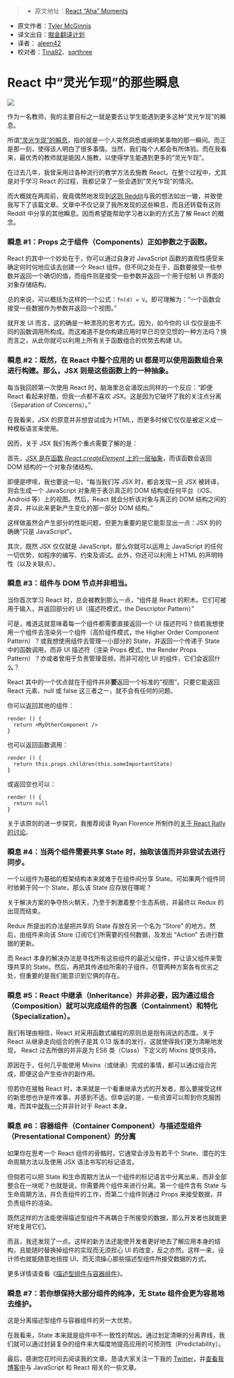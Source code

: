 > * 原文地址：[React “Aha” Moments](https://medium.freecodecamp.com/react-aha-moments-4b92bd36cc4e#.jxiocbkv5)
* 原文作者：[Tyler McGinnis](https://medium.freecodecamp.com/@tylermcginnis?source=post_header_lockup)
* 译文出自：[掘金翻译计划](https://github.com/xitu/gold-miner)
* 译者： [aleen42](https://github.com/aleen42)
* 校对者：[Tina92](https://github.com/Tina92)、[sqrthree](https://github.com/sqrthree)

# React 中“灵光乍现”的那些瞬息

<img class="progressiveMedia-noscript js-progressiveMedia-inner" src="https://cdn-images-1.medium.com/max/800/0*6nyVYm78oKNBrvd8.jpg">

作为一名教师，我的主要目标之一就是要去让学生能遇到更多这种“灵光乍现”的瞬息。

所谓[“灵光乍现”的瞬息](https://en.wikipedia.org/wiki/Eureka_effect)，指的就是一个人突然洞悉或阐明某事物的那一瞬间。而正是那一刻，使得该人明白了很多事情。当然，我们每个人都会有所体验。而在我看来，最优秀的教师就是能因人施教，以使得学生能遇到更多的“灵光乍现”。

在过去几年，我曾采用过各种流行的教学方法去施教 React。在整个过程中，尤其是对于学习 React 的过程，我都记录了一些会遇到“灵光乍现”的情况。

而大概就在两周前，我竟偶然地发现到[这则 Reddit](https://www.reddit.com/r/reactjs/comments/5gmywc/what_were_the_biggest_aha_moments_you_had_while/)与我的想法如出一辙，并致使我写下了该篇文章。文章中不仅记录了我所发现的这些瞬息，而且还转载有这则 Reddit 中分享的其他瞬息。因而希望能帮助学习者以新的方式去了解 React 的概念。

### 瞬息 #1：Props 之于组件（Components）正如参数之于函数。 ###

React 的其中一个妙处在于，你可以通过自身对 JavaScript 函数的直观性感受来确定何时何地应该去创建一个 React 组件。但不同之处在于，函数要接受一些参数并返回一个确切的值，而组件则是接受一些参数并返回一个用于绘制 UI 界面的对象存储结构。

总的来说，可以概括为这样的一个公式：`fn(d) = V`。即可理解为：“一个函数会接受一些数据作为参数并返回一个视图。”

就开发 UI 而言，这的确是一种漂亮的思考方式。因为，如今你的 UI 仅仅是由不同的函数调用所构成。而这难道不是你构建应用时早已司空见惯的一种方法吗？换而言之，从此你就可以利用上所有关于函数组合的优势去构建 UI。

### 瞬息 #2：既然，在 React 中整个应用的 UI 都是可以使用函数组合来进行构建。那么，JSX 则是这些函数上的一种抽象。 ###

每当我回顾第一次使用 React 时，脑海里总会涌现出同样的一个反应：“即便 React 看起来好酷，但我一点都不喜欢 JSX。这是因为它破坏了我的关注点分离（Separation of Concerns）。”

在我看来，JSX 的原意并非想尝试成为 HTML，而更多时候它仅仅是被定义成一种模板语言来使用。

因而，关于 JSX 我们有两个重点需要了解的是：

首先，[JSX 是在函数 *React.createElement* 上的一层抽象](https://tylermcginnis.com/react-elements-vs-react-components/)，而该函数会返回 DOM 结构的一个对象存储结构。

即便是啰嗦，我也要说一句，“每当我们写 JSX 时，都会发现一旦 JSX 被转译，则会生成一个 JavaScript 对象用于表示真正的 DOM 结构或任何平台（iOS、Android 等）上的视图。然后，React 就会分析该对象与真正的 DOM 结构之间的差异，并以此来更新产生变化的那一部分 DOM 结构。”

这样做虽然会产生部分的性能问题，但更为重要的是它能彰显出一点：JSX 的的确确“只是 JavaScript”。

其次，既然 JSX 仅仅就是 JavaScript，那么你就可以运用上 JavaScript 的任何一切优势，如程序的编写、约束及调试。此外，你还可以利用上 HTML 的声明特性（以及关联点）。

### 瞬息 #3：组件与 DOM 节点并非相当。 ###

当你首次学习 React 时，总会被教到那么一点，“组件是 React 的积木。它们可被用于输入，并返回部分的 UI（描述符模式，the Descriptor Pattern）”

可是，难道这就意味着每一个组件都需要直接返回一个 UI 描述符吗？倘若我想使用一个组件去渲染另一个组件（高阶组件模式，the Higher Order Component Pattern）？或我想使用组件去管理一小部分的 State，并返回一个传递于 State 中的函数调用，而非 UI 描述符（渲染 Props 模式，the Render Props Pattern）？亦或者曾用于负责管理音频，而非可视化 UI 的组件，它们会返回什么？

React 其中的一个优点就在于组件并非**要**返回一个标准的“视图”。只要它能返回 React 元素、null 或 false 这三者之一，就不会有任何的问题。

你可以返回其他的组件：

```
render () {
  return <MyOtherComponent />
}
```

也可以返回函数调用：

```
render () {
  return this.props.children(this.someImportantState)
}
```

或返回空也可以：

```
render () {
  return null
}
```

关于该原则的进一步探究，我推荐阅读 Ryan Florence 所制作的[关于 React Rally 的讨论](https://www.youtube.com/watch?v=kp-NOggyz54)。

### 瞬息 #4：当两个组件需要共享 State 时，抽取该值而并非尝试去进行同步。 ###

一个以组件为基础的框架结构本来就难于在组件间分享 State。可如果两个组件同时依赖于同一个 State，那么该 State 应存放在哪呢？

关于解决方案的争夺热火朝天，乃至于刺激着整个生态系统，并最终以 Redux 的出现而结束。

Redux 所提出的办法是把共享的 State 存放在另一个名为 “Store” 的地方。然后，由组件来向该 Store 订阅它们所需要的任何数据，及发出 “Action” 去进行数据的更新。

而 React 本身的解决办法是寻找所有这些组件的最近父组件，并让该父组件来管理共享的 State。然后，再把其传递给所需的子组件。尽管两种方案各有优劣之处，但重要的是我们能意识到它俩的存在。

### 瞬息 #5：React 中继承（Inheritance）并非必要，因为通过组合（Composition）就可以完成组件的包裹（Containment）和特化（Specialization）。 ###

我们有理由相信，React 对采用函数式编程的原则总是抱有阔达的态度。关于 React 从继承走向组合的例子是其 0.13 版本的发行，这就使得我们更为清晰地发现， React 过去所做的并非是为 ES6 类（Class）下定义的 Mixins 提供支持。

原因在于，任何几乎能使用 Mixins（或继承）完成的事情，都可以通过组合完成，即便这会产生些许的副作用。

但若你在接触 React 时，本来就是一个看重继承方式的开发者，那么要接受这样的新思想也许是件难事，并感到不适。但幸运的是，一些资源可以帮到你克服困难，而其中[就有一个](https://www.youtube.com/watch?v=wfMtDGfHWpA)并非针对于 React 本身。

### 瞬息 #6：容器组件（Container Component）与描述型组件（Presentational Component）的分离

如果你在思考一个 React 组件的骨骼时，它通常会涉及有若干个 State、潜在的生命周期方法以及使用 JSX 语法书写的标记语言。

但倘若可以把 State 和生命周期方法从一个组件的标记语言中分离出来，而非全部整合在一块呢？也就是说，你需要两个组件来进行分离。第一个组件含有 State 与生命周期方法，并负责组件的工作，而第二个组件则通过 Props 来接受数据，并负责组件的渲染。

既然这样的方法能使得描述型组件不再耦合于所接受的数据，那么开发者也就能更好地复用它们。

而且，我还发现了一点。这样的新方法还能使开发者更好地去了解应用本身的结构，且能随时替换掉组件的实现而无须担心 UI 的改变，反之亦然。这样一来，设计师也就能随意地扭捏 UI，而无须操心那些描述型组件所接受数据的方式。

更多详情请查看《[描述型组件与容器组件](https://medium.com/@dan_abramov/smart-and-dumb-components-7ca2f9a7c7d0#.q9tui51xz)》。

### 瞬息 #7：若你想保持大部分组件的纯净，无 State 组件会更为容易地去维护。 ###

这是分离描述型组件与容器组件的另一大优势。

在我看来，State 本来就是组件中不一致性的帮凶。通过划定清晰的分离界线，我们就可以通过封装复杂的组件来大幅度地提高应用的可预测性（Predictability）。

最后，感谢您花时间去阅读我的文章。恳请大家关注一下我的 [Twitter](https://twitter.com/tylermcginnis33)，并[查看我博客中](https://tylermcginnis.com/react-aha-moments/)与 JavaScript 和 React 相关的一些文章。
